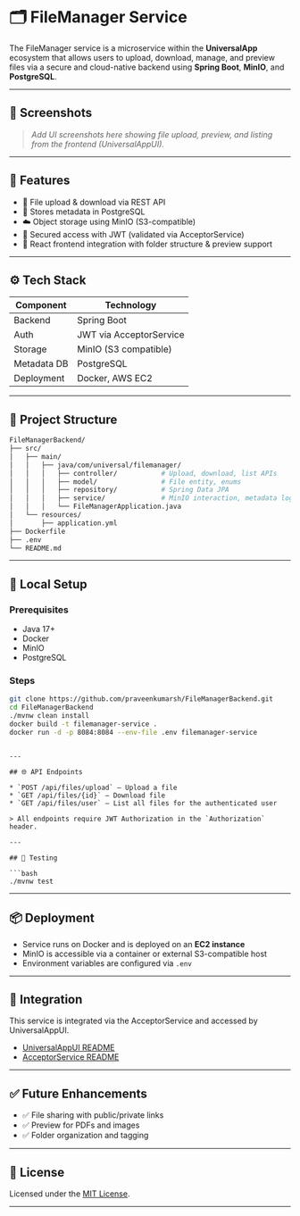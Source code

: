 # 🗂️ FileManager Service

The FileManager service is a microservice within the **UniversalApp** ecosystem that allows users to upload, download, manage, and preview files via a secure and cloud-native backend using **Spring Boot**, **MinIO**, and **PostgreSQL**.

---

## 📸 Screenshots

> _Add UI screenshots here showing file upload, preview, and listing from the frontend (UniversalAppUI)._

---

## 🚀 Features

- 📁 File upload & download via REST API
- 🧾 Stores metadata in PostgreSQL
- ☁️ Object storage using MinIO (S3-compatible)
- 🔐 Secured access with JWT (validated via AcceptorService)
- 🧩 React frontend integration with folder structure & preview support

---

## ⚙️ Tech Stack

| Component         | Technology         |
|------------------|--------------------|
| Backend           | Spring Boot        |
| Auth              | JWT via AcceptorService |
| Storage           | MinIO (S3 compatible) |
| Metadata DB       | PostgreSQL         |
| Deployment        | Docker, AWS EC2    |


---

## 📁 Project Structure

```bash
FileManagerBackend/
├── src/
│   ├── main/
│   │   ├── java/com/universal/filemanager/
│   │   │   ├── controller/           # Upload, download, list APIs
│   │   │   ├── model/                # File entity, enums
│   │   │   ├── repository/           # Spring Data JPA
│   │   │   ├── service/              # MinIO interaction, metadata logic
│   │   │   └── FileManagerApplication.java
│   └── resources/
│       ├── application.yml
├── Dockerfile
├── .env
└── README.md
````

---

## 🧪 Local Setup

### Prerequisites

* Java 17+
* Docker
* MinIO
* PostgreSQL

### Steps

```bash
git clone https://github.com/praveenkumarsh/FileManagerBackend.git
cd FileManagerBackend
./mvnw clean install
docker build -t filemanager-service .
docker run -d -p 8084:8084 --env-file .env filemanager-service
```
```

---

## 🌐 API Endpoints

* `POST /api/files/upload` – Upload a file
* `GET /api/files/{id}` – Download file
* `GET /api/files/user` – List all files for the authenticated user

> All endpoints require JWT Authorization in the `Authorization` header.

---

## 🧪 Testing

```bash
./mvnw test
```

---

## 📦 Deployment

* Service runs on Docker and is deployed on an **EC2 instance**
* MinIO is accessible via a container or external S3-compatible host
* Environment variables are configured via `.env`

---

## 🧩 Integration

This service is integrated via the AcceptorService and accessed by UniversalAppUI.

* [UniversalAppUI README](../UniversalAppUI/README.md)
* [AcceptorService README](../AcceptorService/README.md)

---

## ✅ Future Enhancements

* ✅ File sharing with public/private links
* ✅ Preview for PDFs and images
* ✅ Folder organization and tagging

---

## 📜 License

Licensed under the [MIT License](../LICENSE).

---


